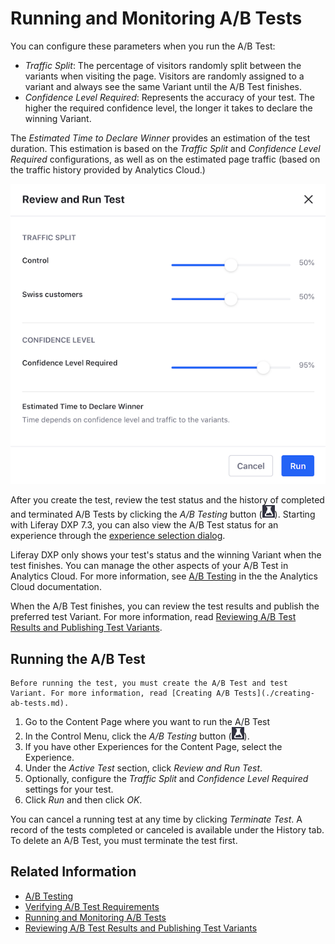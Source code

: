 # Running and Monitoring A/B Tests

You can configure these parameters when you run the A/B Test:

- *Traffic Split*: The percentage of visitors randomly split between the variants when visiting the page. Visitors are randomly assigned to a variant and always see the same Variant until the A/B Test finishes.
- *Confidence Level Required*: Represents the accuracy of your test. The higher the required confidence level, the longer it takes to declare the winning Variant.

The *Estimated Time to Declare Winner* provides an estimation of the test duration. This estimation is based on the *Traffic Split* and *Confidence Level Required* configurations, as well as on the estimated page traffic (based on the traffic history provided by Analytics Cloud.)

![A/B Test Run Configurations are tunable to your requirements.](running-and-monitoring-ab-tests/images/01.png)

After you create the test, review the test status and the history of completed and terminated A/B Tests by clicking the *A/B Testing* button (![A/B Test icon](../../../images/icon-ab-testing.png)). Starting with Liferay DXP 7.3, you can also view the A/B Test status for an experience through the [experience selection dialog](../../personalizing-site-experience/experience-personalization/creating-and-managing-experiences.md).

Liferay DXP only shows your test's status and the winning Variant when the test finishes. You can manage the other aspects of your A/B Test in Analytics Cloud. For more information, see [A/B Testing](https://learn.liferay.com/analytics-cloud/latest/en/optimization/a-b-testing.html) in the the Analytics Cloud documentation.

When the A/B Test finishes, you can review the test results and publish the preferred test Variant. For more information, read [Reviewing A/B Test Results and Publishing Test Variants](./reviewing-ab-test-results-and-publishing-test-variants.md).

## Running the A/B Test

```{note}
Before running the test, you must create the A/B Test and test Variant. For more information, read [Creating A/B Tests](./creating-ab-tests.md).
```

1. Go to the Content Page where you want to run the A/B Test
1. In the Control Menu, click the *A/B Testing* button (![A/B Test icon](../../../images/icon-ab-testing.png)).
1. If you have other Experiences for the Content Page, select the Experience.
1. Under the *Active Test* section, click *Review and Run Test*.
1. Optionally, configure the *Traffic Split* and *Confidence Level Required* settings for your test.
1. Click *Run* and then click *OK*.

You can cancel a running test at any time by clicking *Terminate Test*. A record of the tests completed or canceled is available under the History tab. To delete an A/B Test, you must terminate the test first.

## Related Information

- [A/B Testing](./ab-testing.md)
- [Verifying A/B Test Requirements](./verifying-ab-test-requirements.md)
- [Running and Monitoring A/B Tests](./running-and-monitoring-ab-tests)
- [Reviewing A/B Test Results and Publishing Test Variants](./reviewing-ab-test-results-and-publishing-test-variants.md)
